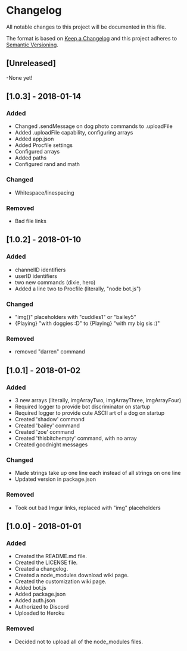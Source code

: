 # Changelog
All notable changes to this project will be documented in this file.

The format is based on [Keep a Changelog](http://keepachangelog.com/en/1.0.0/)
and this project adheres to [Semantic Versioning](http://semver.org/spec/v2.0.0.html).

## [Unreleased]
-None yet!

## [1.0.3] - 2018-01-14
### Added
- Changed .sendMessage on dog photo commands to .uploadFile
- Added .uploadFile capability, configuring arrays
- Added app.json
- Added Procfile settings
- Configured arrays
- Added paths
- Configured rand and math

### Changed
- Whitespace/linespacing

### Removed
- Bad file links

## [1.0.2] - 2018-01-10
### Added
- channelID identifiers
- userID identifiers
- two new commands (dixie, hero)
- Added a line two to Procfile (literally, "node bot.js")

### Changed
- "img()" placeholders with "cuddles1" or "bailey5"
- {Playing} "with doggies :D" to {Playing} "with my big sis :)"

### Removed
- removed "darren" command

## [1.0.1] - 2018-01-02
### Added
- 3 new arrays (literally, imgArrayTwo, imgArrayThree, imgArrayFour)
- Required logger to provide bot discriminator on startup
- Required logger to provide cute ASCII art of a dog on startup
- Created 'shadow' command
- Created 'bailey' command
- Created 'zoe' command
- Created 'thisbitchempty' command, with no array
- Created goodnight messages

### Changed
- Made strings take up one line each instead of all strings on one line
- Updated version in package.json

### Removed
- Took out bad Imgur links, replaced with "img" placeholders

## [1.0.0] - 2018-01-01
### Added
- Created the README.md file.
- Created the LICENSE file.
- Created a changelog.
- Created a node_modules download wiki page.
- Created the customization wiki page.
- Added bot.js
- Added package.json
- Added auth.json
- Authorized to Discord
- Uploaded to Heroku

### Removed
- Decided not to upload all of the node_modules files.
